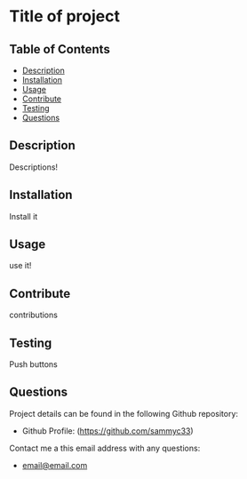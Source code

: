 # Title of project


  ## Table of Contents
  - [Description](#description)
  - [Installation](#installation)
  - [Usage](#usage)
  - [Contribute](#contribute)
  - [Testing](#testing)
  - [Questions](#questions)

  ## Description

  Descriptions!

  ## Installation

  Install it

  ## Usage

  use it!

  ## Contribute

  contributions

  ## Testing

  Push buttons

  ## Questions
  
  Project details can be found in the following Github repository:
  - Github Profile: (https://github.com/sammyc33)
  
  Contact me a this email address with any questions: 
  - email@email.com 
